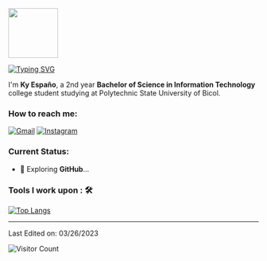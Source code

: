 <!--
**Kaisunoo** is a ✨ _special_ ✨ repository because its `README.md` (this file) appears on your GitHub profile.

Here are some ideas to get you started:

- 🔭 I’m currently working on ...
- 🌱 I’m currently learning ...
- 👯 I’m looking to collaborate on ...
- 🤔 I’m looking for help with ...
- 💬 Ask me about ...
- 📫 How to reach me: ...
- 😄 Pronouns: ...
- ⚡ Fun fact: ...
-->
<img src="https://c.tenor.com/VpDBCcqCP0IAAAAC/dinosaur-pixel-art.gif" width="100"/> 

[![Typing SVG](https://readme-typing-svg.herokuapp.com?font=courier+prime&size=24&duration=7000&pause=1000&color=009900&background=2B2D3D00&width=435&lines=Kaisunoo;Learner+of+a+Trade;Information+Technology+Student;1%CE%9EX0-%E2%84%93)](https://git.io/typing-svg)

I'm **Ky Españo**, a 2nd year **Bachelor of Science in Information Technology** college student studying at Polytechnic State University of Bicol.<br>

### How to reach me:	
<a href="mailto: ky.espano@gmail.com"> <img alt="Gmail" src="https://img.shields.io/badge/ky.espano@gmail.com-D14836?style=for-the-badge&logo=gmail&logoColor=white"></a>
<a href="https://www.instagram.com/aero.oar/"> <img alt="Instagram" src="https://img.shields.io/badge/@aero.oar-%23E4405F.svg?style=for-the-badge&logo=Instagram&logoColor=white"></a>

### Current Status:
- 🤔 Exploring <strong>GitHub</strong>...

### Tools I work upon : 🛠
[![Top Langs](https://github-readme-stats.vercel.app/api/top-langs/?username=kaisunoo&langs_count=8&theme=dracula&color=B994E6&bg_color=2B2D3D&layout=compact)](https://github.com/anuraghazra/github-readme-stats)

-----

Last Edited on: 03/26/2023

![Visitor Count](https://profile-counter.glitch.me/{er-roarr}/count.svg)
